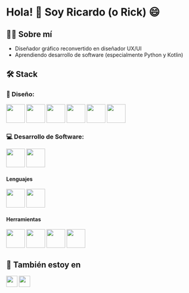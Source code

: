 # Hola! 👋 Soy Ricardo (o Rick) 😄

## 🙋‍♂️ Sobre mí 
- Diseñador gráfico reconvertido en diseñador UX/UI
- Aprendiendo desarrollo de software (especialmente Python y Kotlin)

## 🛠️ Stack
### 🎨 Diseño:
<p align="left">
  <img src="https://cdn.jsdelivr.net/gh/devicons/devicon@latest/icons/photoshop/photoshop-original.svg" width="50" height="50"/> 
  <img src="illustrator" width="50" height="50"/>
  <img src="premiere" width="50" height="50"/>
  <img src="indesign" width="50" height="50"/>
  <img src="https://cdn.jsdelivr.net/gh/devicons/devicon@latest/icons/figma/figma-original.svg" width="50" height="50"/>
  <img src="https://cdn.jsdelivr.net/gh/devicons/devicon@latest/icons/blender/blender-original.svg" width="50" height="50"/>

### 💻 Desarrollo de Software:
  <img src="https://cdn.jsdelivr.net/gh/devicons/devicon@latest/icons/git/git-original.svg" width="50" height="50"/>
  <img src="https://cdn.jsdelivr.net/gh/devicons/devicon@latest/icons/github/github-original.svg" width="50" height="50"/>

#### Lenguajes
<p align="left">
  <img src="https://cdn.jsdelivr.net/gh/devicons/devicon@latest/icons/kotlin/kotlin-original.svg" width="50" height="50"/>
  <img src="https://cdn.jsdelivr.net/gh/devicons/devicon@latest/icons/python/python-original.svg" width="50" height="50"/>
  
#### Herramientas
<p align="left">
  <img src="https://cdn.jsdelivr.net/gh/devicons/devicon@latest/icons/androidstudio/androidstudio-original.svg" width="50" height="50"/>
  <img src="https://cdn.jsdelivr.net/gh/devicons/devicon@latest/icons/jetpackcompose/jetpackcompose-original.svg" width="50" height="50"/>
  <img src="https://cdn.jsdelivr.net/gh/devicons/devicon@latest/icons/intellij/intellij-original.svg" width="50" height="50"/>
  <img src="https://cdn.jsdelivr.net/gh/devicons/devicon@latest/icons/vscode/vscode-original.svg" width="50" height="50"/>
  
## 📧 También estoy en
  [<img src="https://cdn.jsdelivr.net/gh/devicons/devicon@latest/icons/jetpackcompose/jetpackcompose-original.svg" width="30" height="30"/>](https://www.linkedin.com/in/ricardo-j-jimenez)
  [<img src="https://cdn.jsdelivr.net/gh/devicons/devicon@latest/icons/jetpackcompose/jetpackcompose-original.svg" width="30" height="30"/>](https://www.behance.net/rikjprojects)



